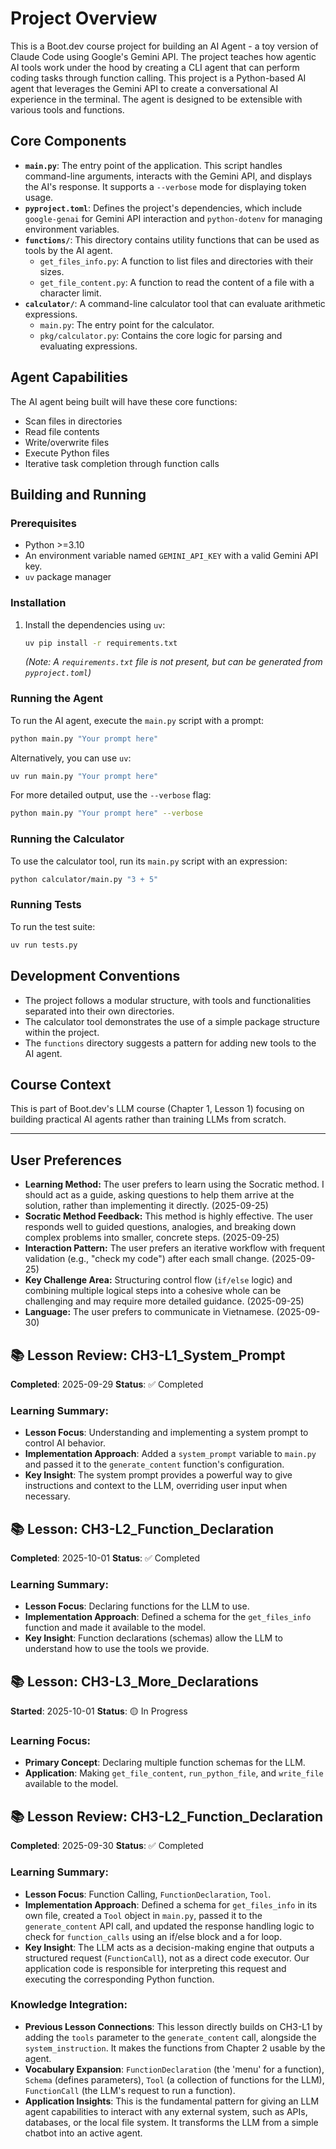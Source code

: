 # Project Overview

This is a Boot.dev course project for building an AI Agent - a toy version of Claude Code using Google's Gemini API. The project teaches how agentic AI tools work under the hood by creating a CLI agent that can perform coding tasks through function calling. This project is a Python-based AI agent that leverages the Gemini API to create a conversational AI experience in the terminal. The agent is designed to be extensible with various tools and functions.

## Core Components

*   **`main.py`**: The entry point of the application. This script handles command-line arguments, interacts with the Gemini API, and displays the AI's response. It supports a `--verbose` mode for displaying token usage.
*   **`pyproject.toml`**: Defines the project's dependencies, which include `google-genai` for Gemini API interaction and `python-dotenv` for managing environment variables.
*   **`functions/`**: This directory contains utility functions that can be used as tools by the AI agent.
    *   `get_files_info.py`: A function to list files and directories with their sizes.
    *   `get_file_content.py`: A function to read the content of a file with a character limit.
*   **`calculator/`**: A command-line calculator tool that can evaluate arithmetic expressions.
    *   `main.py`: The entry point for the calculator.
    *   `pkg/calculator.py`: Contains the core logic for parsing and evaluating expressions.

## Agent Capabilities

The AI agent being built will have these core functions:
- Scan files in directories
- Read file contents
- Write/overwrite files
- Execute Python files
- Iterative task completion through function calls

## Building and Running

### Prerequisites

*   Python >=3.10
*   An environment variable named `GEMINI_API_KEY` with a valid Gemini API key.
*   `uv` package manager

### Installation

1.  Install the dependencies using `uv`:
    ```bash
    uv pip install -r requirements.txt
    ```
    *(Note: A `requirements.txt` file is not present, but can be generated from `pyproject.toml`)*

### Running the Agent

To run the AI agent, execute the `main.py` script with a prompt:

```bash
python main.py "Your prompt here"
```

Alternatively, you can use `uv`:

```bash
uv run main.py "Your prompt here"
```

For more detailed output, use the `--verbose` flag:

```bash
python main.py "Your prompt here" --verbose
```

### Running the Calculator

To use the calculator tool, run its `main.py` script with an expression:

```bash
python calculator/main.py "3 + 5"
```

### Running Tests

To run the test suite:

```bash
uv run tests.py
```

## Development Conventions

*   The project follows a modular structure, with tools and functionalities separated into their own directories.
*   The calculator tool demonstrates the use of a simple package structure within the project.
*   The `functions` directory suggests a pattern for adding new tools to the AI agent.

## Course Context

This is part of Boot.dev's LLM course (Chapter 1, Lesson 1) focusing on building practical AI agents rather than training LLMs from scratch.

---

## User Preferences

*   **Learning Method:** The user prefers to learn using the Socratic method. I should act as a guide, asking questions to help them arrive at the solution, rather than implementing it directly. (2025-09-25)
*   **Socratic Method Feedback:** This method is highly effective. The user responds well to guided questions, analogies, and breaking down complex problems into smaller, concrete steps. (2025-09-25)
*   **Interaction Pattern:** The user prefers an iterative workflow with frequent validation (e.g., "check my code") after each small change. (2025-09-25)
*   **Key Challenge Area:** Structuring control flow (`if/else` logic) and combining multiple logical steps into a cohesive whole can be challenging and may require more detailed guidance. (2025-09-25)
*   **Language:** The user prefers to communicate in Vietnamese. (2025-09-30)

## 📚 Lesson Review: CH3-L1_System_Prompt
**Completed**: 2025-09-29
**Status**: ✅ Completed

### Learning Summary:
- **Lesson Focus**: Understanding and implementing a system prompt to control AI behavior.
- **Implementation Approach**: Added a `system_prompt` variable to `main.py` and passed it to the `generate_content` function's configuration.
- **Key Insight**: The system prompt provides a powerful way to give instructions and context to the LLM, overriding user input when necessary.

## 📚 Lesson: CH3-L2_Function_Declaration
**Completed**: 2025-10-01
**Status**: ✅ Completed

### Learning Summary:
- **Lesson Focus**: Declaring functions for the LLM to use.
- **Implementation Approach**: Defined a schema for the `get_files_info` function and made it available to the model.
- **Key Insight**: Function declarations (schemas) allow the LLM to understand how to use the tools we provide.

## 📚 Lesson: CH3-L3_More_Declarations
**Started**: 2025-10-01
**Status**: 🟡 In Progress

### Learning Focus:
- **Primary Concept**: Declaring multiple function schemas for the LLM.
- **Application**: Making `get_file_content`, `run_python_file`, and `write_file` available to the model.

## 📚 Lesson Review: CH3-L2_Function_Declaration
**Completed**: 2025-09-30
**Status**: ✅ Completed

### Learning Summary:
- **Lesson Focus**: Function Calling, `FunctionDeclaration`, `Tool`.
- **Implementation Approach**: Defined a schema for `get_files_info` in its own file, created a `Tool` object in `main.py`, passed it to the `generate_content` API call, and updated the response handling logic to check for `function_calls` using an if/else block and a for loop.
- **Key Insight**: The LLM acts as a decision-making engine that outputs a structured request (`FunctionCall`), not as a direct code executor. Our application code is responsible for interpreting this request and executing the corresponding Python function.

### Knowledge Integration:
- **Previous Lesson Connections**: This lesson directly builds on CH3-L1 by adding the `tools` parameter to the `generate_content` call, alongside the `system_instruction`. It makes the functions from Chapter 2 usable by the agent.
- **Vocabulary Expansion**: `FunctionDeclaration` (the 'menu' for a function), `Schema` (defines parameters), `Tool` (a collection of functions for the LLM), `FunctionCall` (the LLM's request to run a function).
- **Application Insights**: This is the fundamental pattern for giving an LLM agent capabilities to interact with any external system, such as APIs, databases, or the local file system. It transforms the LLM from a simple chatbot into an active agent.